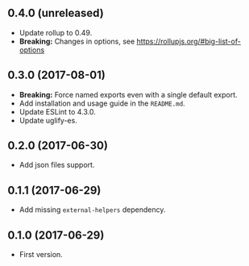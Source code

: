 ## 0.4.0 (unreleased)
- Update rollup to 0.49.
- __Breaking:__ Changes in options, see https://rollupjs.org/#big-list-of-options

## 0.3.0 (2017-08-01)
- __Breaking:__ Force named exports even with a single default export.
- Add installation and usage guide in the `README.md`.
- Update ESLint to 4.3.0.
- Update uglify-es.

## 0.2.0 (2017-06-30)
- Add json files support.

## 0.1.1 (2017-06-29)
- Add missing `external-helpers` dependency.

## 0.1.0 (2017-06-29)
- First version.
